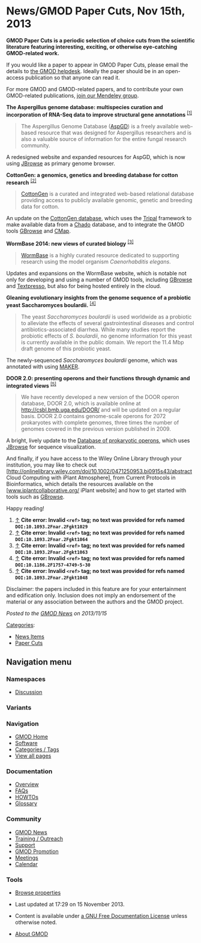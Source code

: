



<span id="top"></span>




# <span dir="auto">News/GMOD Paper Cuts, Nov 15th, 2013</span>









  

**GMOD Paper Cuts is a periodic selection of choice cuts from the
scientific literature featuring interesting, exciting, or otherwise
eye-catching GMOD-related work.**

If you would like a paper to appear in GMOD Paper Cuts, please email the
details to
<a href="mailto:help@gmod.org" class="external text" rel="nofollow">the
GMOD helpdesk</a>. Ideally the paper should be in an open-access
publication so that anyone can read it.

For more GMOD and GMOD-related papers, and to contribute your own
GMOD-related publications,
<a href="http://mnd.ly/WwRe8F" class="external text" rel="nofollow">join
our Mendeley group</a>.

  
**The Aspergillus genome database: multispecies curation and
incorporation of RNA-Seq data to improve structural gene annotations**
<sup>[\[1\]](#cite_note-DOI:10.1093.2Fnar.2Fgkt1029-1)</sup>

> The Aspergillus Genome Database
> (<a href="http://www.aspgd.org" class="external text"
> rel="nofollow">AspGD</a>) is a freely available web-based resource
> that was designed for Aspergillus researchers and is also a valuable
> source of information for the entire fungal research community.

A redesigned website and expanded resources for AspGD, which is now
using [JBrowse](../JBrowse.1 "JBrowse") as primary genome browser.

  
**CottonGen: a genomics, genetics and breeding database for cotton
research** <sup>[\[2\]](#cite_note-DOI:10.1093.2Fnar.2Fgkt1064-2)</sup>

> <a href="http://www.cottongen.org" class="external text"
> rel="nofollow">CottonGen</a> is a curated and integrated web-based
> relational database providing access to publicly available genomic,
> genetic and breeding data for cotton.

An update on the
<a href="http://www.cottongen.org" class="external text"
rel="nofollow">CottonGen database</a>, which uses the
[Tripal](../Tripal.1 "Tripal") framework to make available data from a
<a href="../Chado" class="mw-redirect" title="Chado">Chado</a> database,
and to integrate the GMOD tools [GBrowse](../GBrowse.1 "GBrowse") and
[CMap](../CMap.1 "CMap").

  
**WormBase 2014: new views of curated biology**
<sup>[\[3\]](#cite_note-DOI:10.1093.2Fnar.2Fgkt1063-3)</sup>

> <a href="http://www.wormbase.org/" class="external text"
> rel="nofollow">WormBase</a> is a highly curated resource dedicated to
> supporting research using the model organism *Caenorhabditis elegans*.

Updates and expansions on the WormBase website, which is notable not
only for developing and using a number of GMOD tools, including
[GBrowse](../GBrowse.1 "GBrowse") and
[Textpresso](../Textpresso "Textpresso"), but also for being hosted
entirely in the cloud.

  
**Gleaning evolutionary insights from the genome sequence of a probiotic
yeast Saccharomyces boulardii.**
<sup>[\[4\]](#cite_note-DOI:10.1186.2F1757-4749-5-30-4)</sup>

> The yeast *Saccharomyces boulardii* is used worldwide as a probiotic
> to alleviate the effects of several gastrointestinal diseases and
> control antibiotics-associated diarrhea. While many studies report the
> probiotic effects of *S. boulardii*, no genome information for this
> yeast is currently available in the public domain. We report the 11.4
> Mbp draft genome of this probiotic yeast.

The newly-sequenced *Saccharomyces boulardii* genome, which was
annotated with using [MAKER](../MAKER.1 "MAKER").

  
**DOOR 2.0: presenting operons and their functions through dynamic and
integrated views**
<sup>[\[5\]](#cite_note-DOI:10.1093.2Fnar.2Fgkt1048-5)</sup>

> We have recently developed a new version of the DOOR operon database,
> DOOR 2.0, which is available online at
> <a href="http://csbl.bmb.uga.edu/DOOR/" class="external free"
> rel="nofollow">http://csbl.bmb.uga.edu/DOOR/</a> and will be updated
> on a regular basis. DOOR 2.0 contains genome-scale operons for 2072
> prokaryotes with complete genomes, three times the number of genomes
> covered in the previous version published in 2009.

A bright, lively update to the
<a href="http://csbl.bmb.uga.edu/DOOR/" class="external text"
rel="nofollow">Database of prokaryotic operons</a>, which uses
[JBrowse](../JBrowse.1 "JBrowse") for sequence visualization.

  
And finally, if you have access to the Wiley Online Library through your
institution, you may like to check out \[<a
href="http://onlinelibrary.wiley.com/doi/10.1002/0471250953.bi0915s43/abstract"
class="external free"
rel="nofollow">http://onlinelibrary.wiley.com/doi/10.1002/0471250953.bi0915s43/abstract</a>
Cloud Computing with iPlant Atmosphere\], from Current Protocols in
Bioinformatics, which details the resources available on the
\[www.iplantcollaborative.org/‎ iPlant website\] and how to get started
with tools such as [GBrowse](../GBrowse.1 "GBrowse").

  
Happy reading!

  

1.  <span id="cite_note-DOI:10.1093.2Fnar.2Fgkt1029"><span class="mw-cite-backlink">[↑](#cite_ref-DOI:10.1093.2Fnar.2Fgkt1029_0)</span>
    **Cite error: Invalid `<ref>` tag; no text was provided for refs
    named `DOI:10.1093.2Fnar.2Fgkt1029`**</span>
2.  <span id="cite_note-DOI:10.1093.2Fnar.2Fgkt1064"><span class="mw-cite-backlink">[↑](#cite_ref-DOI:10.1093.2Fnar.2Fgkt1064_0)</span>
    **Cite error: Invalid `<ref>` tag; no text was provided for refs
    named `DOI:10.1093.2Fnar.2Fgkt1064`**</span>
3.  <span id="cite_note-DOI:10.1093.2Fnar.2Fgkt1063"><span class="mw-cite-backlink">[↑](#cite_ref-DOI:10.1093.2Fnar.2Fgkt1063_0)</span>
    **Cite error: Invalid `<ref>` tag; no text was provided for refs
    named `DOI:10.1093.2Fnar.2Fgkt1063`**</span>
4.  <span id="cite_note-DOI:10.1186.2F1757-4749-5-30"><span class="mw-cite-backlink">[↑](#cite_ref-DOI:10.1186.2F1757-4749-5-30_0)</span>
    **Cite error: Invalid `<ref>` tag; no text was provided for refs
    named `DOI:10.1186.2F1757-4749-5-30`**</span>
5.  <span id="cite_note-DOI:10.1093.2Fnar.2Fgkt1048"><span class="mw-cite-backlink">[↑](#cite_ref-DOI:10.1093.2Fnar.2Fgkt1048_0)</span>
    **Cite error: Invalid `<ref>` tag; no text was provided for refs
    named `DOI:10.1093.2Fnar.2Fgkt1048`**</span>



Disclaimer: the papers included in this feature are for your
entertainment and edification only. Inclusion does not imply an
endorsement of the material or any association between the authors and
the GMOD project.



  



*Posted to the [GMOD News](../GMOD_News "GMOD News") on 2013/11/15*






[Categories](../Special%3ACategories "Special%3ACategories"):

- [News Items](../Category%3ANews_Items "Category%3ANews Items")
- [Paper Cuts](../Category%3APaper_Cuts "Category%3APaper Cuts")






## Navigation menu



### Namespaces


- <span id="ca-talk"><a
  href="http://gmod.org/mediawiki/index.php?title=Talk:News/GMOD_Paper_Cuts,_Nov_15th,_2013&amp;action=edit&amp;redlink=1"
  accesskey="t"
  title="Discussion about the content page [t]">Discussion</a></span>


### 

### Variants[](#)








<a href="../Main_Page"
style="background-image: url(../../images/GMOD-cogs.png);"
title="Visit the main page"></a>


### Navigation



- <span id="n-GMOD-Home">[GMOD Home](../Main_Page)</span>
- <span id="n-Software">[Software](../GMOD_Components)</span>
- <span id="n-Categories-.2F-Tags">[Categories /
  Tags](../Categories)</span>
- <span id="n-View-all-pages">[View all
  pages](../Special:AllPages)</span>




### Documentation



- <span id="n-Overview">[Overview](../Overview)</span>
- <span id="n-FAQs">[FAQs](../Category%3AFAQ)</span>
- <span id="n-HOWTOs">[HOWTOs](../Category%3AHOWTO)</span>
- <span id="n-Glossary">[Glossary](../Glossary)</span>




### Community



- <span id="n-GMOD-News">[GMOD News](../GMOD_News)</span>
- <span id="n-Training-.2F-Outreach">[Training /
  Outreach](../Training_and_Outreach)</span>
- <span id="n-Support">[Support](../Support)</span>
- <span id="n-GMOD-Promotion">[GMOD Promotion](../GMOD_Promotion)</span>
- <span id="n-Meetings">[Meetings](../Meetings)</span>
- <span id="n-Calendar">[Calendar](../Calendar)</span>




### Tools

- <span id="t-smwbrowselink"><a href="../Special%3ABrowse/News-2FGMOD_Paper_Cuts,_Nov_15th,_2013"
  rel="smw-browse">Browse properties</a></span>



- <span id="footer-info-lastmod">Last updated at 17:29 on 15 November
  2013.</span>
<!-- - <span id="footer-info-viewcount">13,234 page views.</span> -->
- <span id="footer-info-copyright">Content is available under
  <a href="http://www.gnu.org/licenses/fdl-1.3.html" class="external"
  rel="nofollow">a GNU Free Documentation License</a> unless otherwise
  noted.</span>

<!-- -->

- <span id="footer-places-about">[About
  GMOD](../GMOD%3AAbout "GMOD%3AAbout")</span>

<!-- -->




